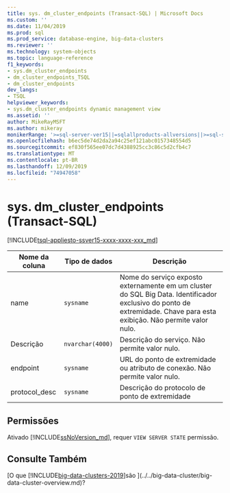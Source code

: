 ```yaml
---
title: sys. dm_cluster_endpoints (Transact-SQL) | Microsoft Docs
ms.custom: ''
ms.date: 11/04/2019
ms.prod: sql
ms.prod_service: database-engine, big-data-clusters
ms.reviewer: ''
ms.technology: system-objects
ms.topic: language-reference
f1_keywords:
- sys.dm_cluster_endpoints
- dm_cluster_endpoints_TSQL
- dm_cluster_endpoints
dev_langs:
- TSQL
helpviewer_keywords:
- sys.dm_cluster_endpoints dynamic management view
ms.assetid: ''
author: MikeRayMSFT
ms.author: mikeray
monikerRange: '>=sql-server-ver15||=sqlallproducts-allversions||>=sql-server-linux-2017'
ms.openlocfilehash: b6ec5de74d2da2a94c25ef121abc0157348554d5
ms.sourcegitcommit: ef830f565ee07dc7d4388925cc3c86c5d2cfb4c7
ms.translationtype: MT
ms.contentlocale: pt-BR
ms.lasthandoff: 12/09/2019
ms.locfileid: "74947058"
---
```

# <a name="sysdm_cluster_endpoints-transact-sql"></a>sys. dm_cluster_endpoints (Transact-SQL)
[!INCLUDE[tsql-appliesto-ssver15-xxxx-xxxx-xxx_md](../../includes/tsql-appliesto-ssver15-xxxx-xxxx-xxx.md)]

|Nome da coluna|Tipo de dados|Descrição|  
|-----------------|---------------|-----------------|  
|name|`sysname`|Nome do serviço exposto externamente em um cluster do SQL Big Data. Identificador exclusivo do ponto de extremidade. Chave para esta exibição. Não permite valor nulo. |  
|Descrição|`nvarchar(4000)`|Descrição do serviço. Não permite valor nulo. |
|endpoint|`sysname`|URL do ponto de extremidade ou atributo de conexão. Não permite valor nulo. |
|protocol_desc|`sysname`|Descrição do protocolo de ponto de extremidade |

## <a name="permissions"></a>Permissões

Ativado [!INCLUDE[ssNoVersion_md](../../includes/ssnoversion-md.md)], requer `VIEW SERVER STATE` permissão.

## <a name="see-also"></a>Consulte Também

[O que [!INCLUDE[big-data-clusters-2019](../../includes/ssbigdataclusters-ss-nover.md)]são ](../../big-data-cluster/big-data-cluster-overview.md)?
